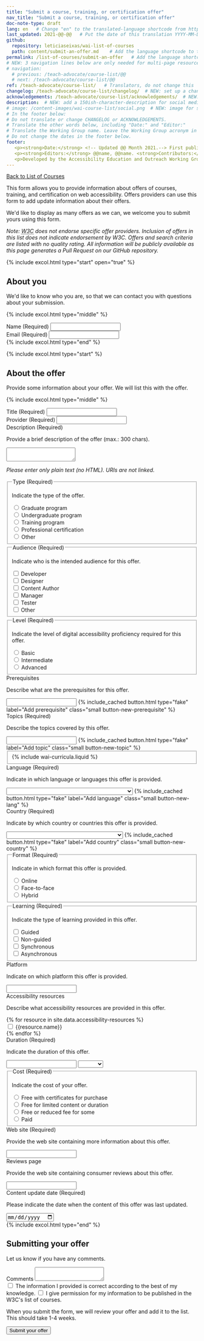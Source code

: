 ```yaml
---
title: "Submit a course, training, or certification offer"
nav_title: "Submit a course, training, or certification offer"
doc-note-type: draft
lang: en   # Change "en" to the translated-language shortcode from https://www.iana.org/assignments/language-subtag-registry/language-subtag-registry
last_updated: 2021-@@-@@   # Put the date of this translation YYYY-MM-DD (with month in the middle)
github:
  repository: leticiaseixas/wai-list-of-courses
  path: content/submit-an-offer.md    # Add the language shortcode to the middle of the filename, for example: content/index.fr.md
permalink: /list-of-courses/submit-an-offer   # Add the language shortcode to the end, with no slash at end, for example: /link/to/page/fr
# NEW: 3 navigation lines below are only needed for multi-page resources where you have previous and next at the bottom. If so, un-comment them; otherwise delete these lines.
# navigation:
  # previous: /teach-advocate/course-list/@@
  # next: /teach-advocate/course-list/@@
ref: /teach-advocate/course-list/   # Translators, do not change this
changelog: /teach-advocate/course-list/changelog/  # NEW: set up a changelog so it's ready for later
acknowledgements: /teach-advocate/course-list/acknowledgements/  # NEW: delete if don't have a separate acknowledgements page. And delete it in the footer below.
description:  # NEW: add a 150ish-character-description for social media   # translate the description
# image: /content-images/wai-course-list/social.png  # NEW: image for social media (leave commented out if we don't have a specific one for this reource)
# In the footer below:
# Do not translate or change CHANGELOG or ACKNOWLEDGEMENTS.
# Translate the other words below, including "Date:" and "Editor:"
# Translate the Working Group name. Leave the Working Group acronym in English.
# Do not change the dates in the footer below.
footer: 
   <p><strong>Date:</strong> <!-- Updated @@ Month 2021.--> First published Month 20@@. CHANGELOG.</p>
   <p><strong>Editors:</strong> @@name, @@name. <strong>Contributors:</strong> @@name, @@name, and <a href="https://www.w3.org/groups/wg/eowg/participants">participants of the EOWG</a>. ACKNOWLEDGEMENTS lists contributors and credits.</p>
   <p>Developed by the Accessibility Education and Outreach Working Group (<a href="http://www.w3.org/WAI/EO/">EOWG</a>). Developed as part of the <a href="https://www.w3.org/WAI/about/projects/wai-coop/">WAI-CooP project</a>, co-funded by the European Commission.</p>
---
```


<div style="grid-column: 4 / span 4">

<style>
{% include css/styles.css %}
main > header { grid-column: 4 / span 4; }
</style>

<a href="../list-of-courses">Back to List of Courses</a>
<p>
This form allows you to provide information about offers of courses, training, and certification on web accessibility. Offers providers can use this form to add update information about their offers. 
</p>
<p>We'd like to display as many offers as we can, we welcome you to submit yours using this form.</p>
<p><em>Note: <abbr title="World Wide Web Consortium">W3C</abbr> does not endorse specific offer providers. Inclusion of offers in this list does not indicate endorsement by W3C. Offers and search criteria are listed with no quality rating. All information will be publicly available as this page generates a Pull Request on our GitHub repository.</em></p> 

<form id="form-submit-an-offer">

  {% include excol.html type="start" open="true" %}
  <h2 id="about-you">About you</h2>
  <p>We'd like to know who you are, so that we can contact you with questions about your submission.</p>

  {% include excol.html type="middle" %}
  <div class="field">
     <label for="submitter-name" class="label-input">Name (Required)</label>
     <input type="text" id="submitter-name" required>
   </div>
   <div class="field">
     <label for="submitter-email" class="label-input">Email (Required)</label>
     <input type="email" id="submitter-email" required>
  </div>
  {% include excol.html type="end" %}

  {% include excol.html type="start" %}
  <h2 id="the-tool">About the offer</h2>
  <p>Provide some information about your offer. We will list this with the offer.</p>

  {% include excol.html type="middle" %}

  <div class="field">
      <label for="offer-name" class="label-input">Title (Required)</label>
      <input type="text" id="offer-name" required>
  </div>
  <div class="field">
      <label for="offer-provider" class="label-input">Provider (Required)</label>
      <input type="text" id="offer-provider" required>
  </div>

  <div class="field">
      <label for="offer-description" class="label-input">Description (Required)</label>
      <p class="expl">Provide a brief description of the offer (max.: 300 chars).</p>
      <textarea id="offer-description" required></textarea>
      <p><em>Please enter only plain text (no HTML). URIs are not linked.</em></p>
  </div>

  <fieldset class="field" id="offer-type">
    <legend class="label">Type (Required)</legend>
    <p class="expl">Indicate the type of the offer.</p>
    <div class="radio-field">
      <input type="radio" name="offer-type" id="offer-type-graduate" required>
      <label for="offer-type-graduate">Graduate program</label>
    </div>
    <div class="radio-field">
      <input type="radio" name="offer-type" id="offer-type-undergraduate">
      <label for="offer-type-undergraduate">Undergraduate program</label>
    </div>
    <div class="radio-field">
      <input type="radio" name="offer-type" id="offer-type-training">
      <label for="offer-type-training">Training program</label>
    </div>
    <div class="radio-field">
      <input type="radio" name="offer-type" id="offer-type-certification">
      <label for="offer-type-certification">Professional certification</label>
    </div>
    <div class="radio-field">
      <input type="radio" name="offer-type" id="offer-type-other">
      <label for="offer-type-other">Other</label>
    </div>
  </fieldset>

  <fieldset class="field" id="offer-audience">
    <legend class="label">Audience (Required)</legend>
    <p class="expl">Indicate who is the intended audience for this offer.</p>
    <div class="radio-field">
      <input type="checkbox" name="offer-audience" id="offer-audience-developer" value="offer-audience-developer" required>
      <label for="offer-audience-developer">Developer</label>
    </div>
    <div class="radio-field">
      <input type="checkbox" name="offer-audience" id="offer-audience-designer" value="offer-audience-designer" required>
      <label for="offer-audience-designer">Designer</label>
    </div>
    <div class="radio-field">
      <input type="checkbox" name="offer-audience" id="offer-audience-content-author" value="offer-audience-content-author" required>
      <label for="offer-audience-content-author">Content Author</label>
    </div>
    <div class="radio-field">
      <input type="checkbox" name="offer-audience" id="offer-audience-manager" value="offer-audience-manager" required>
      <label for="offer-audience-manager">Manager</label>
    </div>
    <div class="radio-field">
      <input type="checkbox" name="offer-audience" id="offer-audience-tester" value="offer-audience-tester" required>
      <label for="offer-audience-tester">Tester</label>
    </div>
    <div class="radio-field">
      <input type="checkbox" name="offer-audience" id="offer-audience-other" value="offer-audience-other" required>
      <label for="offer-audience-other">Other</label>
    </div>
  </fieldset>

  <fieldset class="field" id="offer-level">
    <legend class="label">Level (Required)</legend>
    <p class="expl">Indicate the level of digital accessibility proficiency required for this offer.</p>
    <div class="radio-field">
      <input type="radio" name="offer-level" id="offer-level-basic" required>
      <label for="offer-level-basic">Basic</label>
    </div>
    <div class="radio-field">
      <input type="radio" name="offer-level" id="offer-level-intermediate">
      <label for="offer-level-intermediate">Intermediate</label>
    </div>
    <div class="radio-field">
      <input type="radio" name="offer-level" id="offer-level-advanced">
      <label for="offer-level-advanced">Advanced</label>
    </div>
  </fieldset>

  <div class="field" id="divInputPrerequisite">
      <label for="offer-prerequisites" class="label-input">Prerequisites</label>
      <p class="expl">Describe what are the prerequisites for this offer.</p>
      <input type="text" id="prerequisites1" class="field-prerequisite">
      {% include_cached button.html type="fake" label="Add prerequisite" class="small button-new-prerequisite" %}
  </div>

  <div class="field" id="divInputTopic">
      <label for="offer-topics" class="label-input" required>Topics (Required)</label>
      <p class="expl">Describe the topics covered by this offer.</p>
      <input type="text" id="topics" class="field-topic">
      {% include_cached button.html type="fake" label="Add topic" class="small button-new-topic" %}
  </div>

  <fieldset id="offer-wai-curricula">
      {% include wai-curricula.liquid %}
  </fieldset>

  <div class="field" id="divSelectLang">
      <label for="offer-language" class="label-input" >Language (Required)</label>
      <p class="expl">Indicate in which language or languages this offer is provided.</p>
      <select name="language" id="language" class="field-language select-form" required> 
          <option value=""></option>
          {% for language in site.data.lang %}
              <option value="{{ language[0] }}">{{ language[1].name }} ({{language[1].nativeName }})</option>
          {% endfor %}
      </select>
      {% include_cached button.html type="fake" label="Add language" class="small button-new-lang" %}
  </div>

  <div class="field" id="divSelectCountry">
      <label for="offer-country" class="label-input">Country (Required)</label>
      <p class="expl">Indicate by which country or countries this offer is provided.</p>
      <select name="country" id="country" class="field-country select-form" required>
          <option value=""></option>
          {% for country in site.data.countries %}
              <option value="{{ country[0] }}">{{ country[1].name }} ({{country[1].nativeName}})</option>
          {% endfor %}
      </select>
      {% include_cached button.html type="fake" label="Add country" class="small button-new-country" %}
  </div>

  <fieldset class="field" id="offer-format">
    <legend class="label">Format (Required)</legend>
    <p class="expl">Indicate in which format this offer is provided.</p>
    <div class="radio-field">
      <input type="radio" name="offer-format" id="offer-format-online" required>
      <label for="offer-format-online">Online</label>
    </div>
    <div class="radio-field">
      <input type="radio" name="offer-format" id="offer-format-face-to-face">
      <label for="offer-format-face-to-face">Face-to-face</label>
    </div>
    <div class="radio-field">
      <input type="radio" name="offer-format" id="offer-format-hybrid">
      <label for="offer-format-hybrid">Hybrid</label>
    </div>
  </fieldset>


  <fieldset class="field" id="offer-learning">
      <legend class="label">Learning (Required)</legend>
      <p class="expl">Indicate the type of learning provided in this offer.</p>
      <div class="radio-field">
          <input type="checkbox" id="offer-learning-guided" name="offer-learning-guided" required>
          <label for="offer-learning-guided">Guided</label>
      </div>
      <div class="radio-field">
          <input type="checkbox" id="offer-learning-non-guided" name="offer-learning-non-guided">
          <label for="offer-learning">Non-guided</label>
      </div>
      <div class="radio-field">
          <input type="checkbox" id="offer-learning-synchronous" name="offer-learning-synchronous">
          <label for="offer-learning-synchronous">Synchronous</label>
      </div>
      <div class="radio-field">
          <input type="checkbox" id="offer-learning-asynchronous" name="offer-learning-asynchronous">
          <label for="offer-learning-asynchronous">Asynchronous</label>
      </div>            
  </fieldset>

  <div class="field">
      <label for="offer-platform" class="label-input">Platform</label>
      <p class="expl">Indicate on which platform this offer is provided.</p>
      <input type="text" id="platform">
  </div>

  <div class="field">
      <label for="offer-accessibility-resources" class="label-input">Accessibility resources</label>
      <p class="expl">Describe what accessibility resources are provided in this offer.</p>
      {% for resource in site.data.accessibility-resources %}
        <div class="radio-field">
          <input type="checkbox" id="offer-" value="offer-learning-synchronous">
          <label for="offer-learning-synchronous">{{resource.name}}</label>
        </div>
      {% endfor %}
  </div>

<!-- {% capture info_label%}More information about the {{curricula.name}}{% endcapture %}
{{ curricula.name }}{% include resource-link.html label=info_label href=curricula.link %} -->

  <div class="field">
      <label for="offer-duration" class="label-input">Duration (Required)</label>
      <p class="expl">Indicate the duration of this offer.</p>
      <input type="number" id="offer-number-duration" class="duration-input" required>
      <select id="offer-unity-duration" class="duration-input" required> 
          <option value=""></option>
          <option value="hours">Hours</option>
          <option value="days">Days</option>
          <option value="weeks">Weeks</option>
          <option value="months">Months</option>
          <option value="years">Years</option>
      </select>
  </div>

  <fieldset class="field" id="offer-cost">
    <legend class="label">Cost (Required)</legend>
    <p class="expl">Indicate the cost of your offer.</p>
    <div class="radio-field">
      <input type="radio" name="offer-cost" id="offer-cost-free-certificates-for-purchase" required>
      <label for="offer-cost-free-certificates-for-purchase">Free with certificates for purchase</label>
    </div>
    <div class="radio-field">
      <input type="radio" name="offer-cost" id="offer-cost-free-limited-time">
      <label for="offer-cost-free-limited-time">Free for limited content or duration</label>
    </div>
    <div class="radio-field">
      <input type="radio" name="offer-cost" id="offer-cost-free-or-reduced-for-some">
      <label for="offer-cost-free-or-reduced-for-some">Free or reduced fee for some</label>
    </div>
    <div class="radio-field">
      <input type="radio" name="offer-cost" id="offer-cost-paid">
      <label for="offer-cost-paid">Paid</label>
    </div>  
  </fieldset>

  <div class="field">
      <label for="offer-website" class="label-input">Web site (Required)</label>
      <p class="expl">Provide the web site containing more information about this offer.</p>
      <input type="url" name="offer-website" id="offer-website" required>
  </div>

  <div class="field">
      <label for="offer-reviews-page" class="label-input">Reviews page</label>
      <p class="expl">Provide the web site containing consumer reviews about this offer.</p>
      <input type="url" name="offer-reviews-page" id="offer-reviews-page">
  </div>
  <div class="field">
      <label for="offer-content-update"  class="label-input">Content update date (Required)</label>
      <p class="expl">Please indicate the date when the content of this offer was last updated.</p>
      <input type="date" id="offer-content-update" required>
  </div>
{% include excol.html type="end" %}

<h2>Submitting your offer</h2>
  <p>Let us know if you have any comments.</p>
  <div class="field">
    <label for="comments"  class="label-input">Comments</label>
    <textarea id="comments"></textarea>
  </div>
  <div class="field">
    <label><input type="checkbox" required> The information I provided is correct according to the best of my knowledge.</label>
    <label><input type="checkbox" required> I give permission for my information to be published in the W3C's list of courses.</label>
  </div>
  <p>When you submit the form, we will review your offer and add it to the list. This should take 1-4 weeks.</p>
  <div class="field">
    <button type="submit">Submit your offer</button>
  </div>
</form>



<script>
{% include js/offers.js %}
</script>